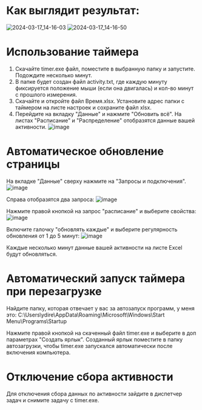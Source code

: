 # Как выглядит результат:
![2024-03-17_14-16-03](https://github.com/morinad/timer/assets/44451631/db0227e4-2345-4cee-bc88-70479c76270f)
![2024-03-17_14-16-50](https://github.com/morinad/timer/assets/44451631/297b5ab3-568e-4ac8-85c7-0a00318ac43d)


# Использование таймера
1. Скачайте timer.exe файл, поместите в выбранную папку и запустите. Подождите несколько минут.
2. В папке будет создан файл activity.txt, где каждую минуту фиксируется положение мыши (если она двигалась) и кол-во минут с прошлого измерения.
3. Скачайте и откройте файл Время.xlsx. Установите адрес папки с таймером на листе настроек и сохраните файл xlsx. 
4. Перейдите на вкладку "Данные" и нажмите "Обновить всё". На листах "Расписание" и "Распределение" отобразятся данные вашей активности.
   ![image](https://github.com/morinad/timer/assets/44451631/6a596989-f790-4d0c-aa35-dcccd1a6a5df)


# Автоматическое обновление страницы
На вкладке "Данные" сверху нажмите на "Запросы и подключения". 
![image](https://github.com/morinad/timer/assets/44451631/4dde2075-45a3-4b9f-8a42-aaced6e968aa)

Справа отобразятся два запроса:
![image](https://github.com/morinad/timer/assets/44451631/631a60a9-b21e-4cb3-a1d7-818b5e2059fb)

Нажмите правой кнопкой на запрос "расписание" и выберите свойства:
![image](https://github.com/morinad/timer/assets/44451631/ca9f6ff6-0217-40f1-8cd9-dd946f07f32a)

Включите галочку "обновлять каждые" и выберите регулярность обновления от 1 до 5 минут:
![image](https://github.com/morinad/timer/assets/44451631/2be4d5f6-7c3b-45ff-8e39-6e9857afb162)

Каждые несколько минут данные вашей активности на листе Excel будут обновляться.

# Автоматический запуск таймера при перезагрузке
Найдите папку, которая отвечает у вас за автозапуск программ, у меня это:
C:\Users\ydire\AppData\Roaming\Microsoft\Windows\Start Menu\Programs\Startup

Нажмите правой кнопкой на скаченный  файл timer.exe и выберите в доп параметрах "Создать ярлык". Созданный ярлык поместите в папку автозагрузки, чтобы timer.exe запускался автоматически после включения компьютера.

# Отключение сбора активности
Для отключения сбора данных по активности зайдите в диспетчер задач и снимите задачу с timer.exe.
